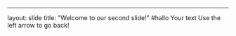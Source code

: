 
---
layout: slide
title: "Welcome to our second slide!"
#hallo
Your text
Use the left arrow to go back!
